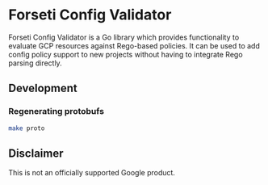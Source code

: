 # Forseti Config Validator

Forseti Config Validator is a Go library which provides functionality to evaluate
GCP resources against Rego-based policies. It can be used to add
config policy support to new projects without having to integrate
Rego parsing directly.

## Development
### Regenerating protobufs

```sh
make proto
```

## Disclaimer
This is not an officially supported Google product.
